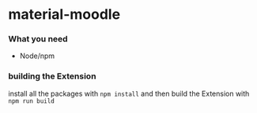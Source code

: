 # material-moodle
### What you need
+ Node/npm


### building the Extension
install all the packages with
```npm install```
and then build the Extension with
```npm run build```
